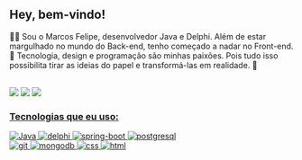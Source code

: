 <h2 align="left">Hey, bem-vindo!</h2>

👨‍💻 Sou o Marcos Felipe, desenvolvedor Java e Delphi. Além de estar margulhado no mundo do Back-end, tenho começado a nadar no Front-end. 💚 Tecnologia, design e programação são minhas paixões. Pois tudo isso possibilita tirar as ideias do papel e transformá-las em realidade. 🚀

<div align="left" style="display: inline_block"><br>
<a href="https://instagram.com/mfelipereis" target="_blank"><img src="https://img.shields.io/badge/-Instagram-E4405F?style=for-the-badge&logo=instagram&logoColor=white" target="_blank"></a>
<a href = "mailto:mfsr021@gmail.com"><img src="https://img.shields.io/badge/Gmail-333333?style=for-the-badge&logo=gmail&logoColor=white" target="_blank"></a>
<a href = "https://www.linkedin.com/in/marcosfelipe01" target="_blank"><img src="https://img.shields.io/badge/-LinkedIn-%230077B5?style=for-the-badge&logo=linkedin&logoColor=white" target="_blank">
</div>  


### Tecnologias que eu uso:

![Java](https://img.shields.io/badge/Java-ED8B00?style=for-the-badge&logo=java&logoColor=white)
![delphi](https://img.shields.io/badge/Delphi-B22222?style=for-the-badge&logo=delphi&logoColor=white)
![spring-boot](https://img.shields.io/badge/springboot-6db33f?style=for-the-badge&logo=spring&logoColor=white)
![postgresql](https://img.shields.io/badge/PostgreSQL-316192?style=for-the-badge&logo=postgresql&logoColor=white) <br>
![git](https://img.shields.io/badge/Git-F05032?style=for-the-badge&logo=git&logoColor=white)
![mongodb](https://img.shields.io/badge/MongoDB-4EA94B?style=for-the-badge&logo=mongodb&logoColor=white)
![css](https://img.shields.io/badge/CSS3-1572B6?style=for-the-badge&logo=css3&logoColor=white)
![html](https://img.shields.io/badge/HTML5-E34F26?style=for-the-badge&logo=html5&logoColor=white)

<!--![Snake animation](https://github.com/marcosf01/marcosf01/blob/output/github-contribution-grid-snake.svg)-->
